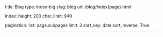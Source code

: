 title: Blog
type: index-big
slug: blog
url: /blog/index{page}.html

index:
    height: 200
    char_limit: 940

pagination:
    list: page.subpages
    limit: 3
    sort_key: date
    sort_reverse: True

---

